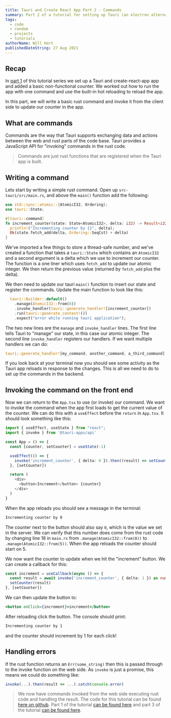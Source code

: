 ```yaml
---
title: Tauri and Create React App Part 2 - Commands
summary: Part 2 of a tutorial for setting up Tauri (an electron alternative) and Create React App. Here we run through setting up and invoking a command written in rust.
tags:
  - code
  - random
  - projects
  - tutorials
authorName: Will Hart
publishedDateString: 27 Aug 2021
---
```


## Recap

In [part 1](/20210826_tauri_create_react_app_tutorial_part1) of this tutorial series we set up a Tauri and create-react-app app and added a basic non-functional counter. We worked out how to run the app with one command and use the built-in hot reloading to reload the app.

In this part, we will write a basic rust command and invoke it from the client side to update our counter in the app.

## What are commands

Commands are the way that Tauri supports exchanging data and actions between the web and rust parts of the code base. Tauri provides a JavaScript API for "invoking" commands in the rust code.

> Commands are just rust functions that are registered when the Tauri app is built.

## Writing a command

Lets start by writing a simple rust command. Open up `src-tauri/src/main.rs`, and above the `main()` function add the following:

```rust
use std::sync::atomic::{AtomicI32, Ordering};
use tauri::State;

#[tauri::command]
fn increment_counter(state: State<AtomicI32>, delta: i32) -> Result<i32, String> {
  println!("Incrementing counter by {}", delta);
  Ok(state.fetch_add(delta, Ordering::SeqCst) + delta)
}
```

We've imported a few things to store a thread-safe number, and we've created a function that takes a `tauri::State` which contains an `AtomicI32` and a second argument is a delta which we use to increment our counter. The function is a one liner which uses `fetch_add` to update our atomic integer. We then return the previous value (returned by `fetch_add` plus the delta).

We then need to update our tauri `main()` function to insert our state and register the commands. Update the main function to look like this:

```rust
  tauri::Builder::default()
    .manage(AtomicI32::from(0))
    .invoke_handler(tauri::generate_handler![increment_counter])
    .run(tauri::generate_context!())
    .expect("error while running tauri application");
```

The two new lines are the `manage` and `invoke_handler` lines. The first line tells Tauri to "manage" our state, in this case our atomic integer. The second line `invoke_handler` registers our handlers. If we want multiple handlers we can do:

```rust
tauri::generate_handler![my_command, another_command, a_third_command]
```

If you look back at your terminal now you should see some activity as the Tauri app reloads in response to the changes. This is all we need to do to set up the commands in the backend.

## Invoking the command on the front end

Now we can return to the `App.tsx` to use (or invoke) our command. We want to invoke the command when the app first loads to get the current value of the counter. We can do this with a `useEffect` before the `return` in `App.tsx`. It should look something like this:

```typescript
import { useEffect, useState } from "react";
import { invoke } from '@tauri-apps/api'

const App = () => {
  const [counter, setCounter] = useState(-1)

  useEffect(() => {
    invoke('increment_counter', { delta: 0 }).then((result) => setCounter(result as number))
  }, [setCounter])

  return (
    <div>
      <button>Increment</button> {counter}
    </div>
  )
}
```

When the app reloads you should see a message in the terminal:

```bash
Incrementing counter by 0
```

The counter next to the button should also say `0`, which is the value we set in the server. We can verify that this number does come from the rust code by changing line 18 in `main.rs` from `.manage(AtomicI32::from(0))` to `.manage(AtomicI32::from(5))`. When the app reloads the counter should start on 5.

We now want the counter to update when we hit the "increment" button. We can create a callback for this:

```typescript
const increment = useCallback(async () => {
  const result = await invoke('increment_counter', { delta: 1 }) as number
  setCounter(result)
}, [setCounter])
```

We can then update the button to:

```jsx
<button onClick={increment}>increment</button>
```

After reloading click the button. The console should print:

```bash
Incrementing counter by 1
```

and the counter should increment by 1 for each click!

## Handling errors

If the rust function returns an `Err(some_string)` then this is passed through to the invoke function on the web side. As `invoke` is just a promise, this means we could do something like:

```typescript
invoke(...).then(result => ...).catch(console.error)
```

> We now have commands invoked from the web side executing rust code and handling the result. The code for this tutorial can be found [here on github](https://github.com/will-hart/tauri-cra-tutorial/tree/f373bf1dbe9a21101e1a2b1cd6b8d8969e94e0b4). Part 1 of the tutorial [can be found here](/20210826_tauri_create_react_app_tutorial_part1) and part 3 of the tutorial [can be found here](/20210828_tauri_create_react_app_tutorial_part3).
